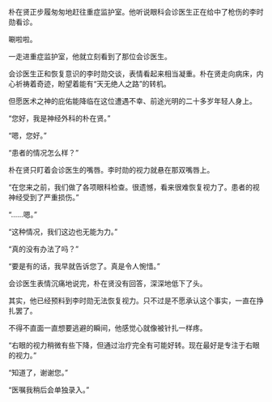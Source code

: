朴在贤正步履匆匆地赶往重症监护室。他听说眼科会诊医生正在给中了枪伤的李时勋看诊。

唰啦啦。

一走进重症监护室，他就立刻看到了那位会诊医生。

会诊医生正和恢复意识的李时勋交谈，表情看起来相当凝重。朴在贤走向病床，内心祈祷着奇迹，盼望着能有“天无绝人之路”的转机。

但愿医术之神的庇佑能降临在这位遭遇不幸、前途光明的二十多岁年轻人身上。

“您好，我是神经外科的朴在贤。”

“嗯，您好。”

“患者的情况怎么样？”

朴在贤只盯着会诊医生的嘴唇。李时勋的视力就悬在那双嘴唇上。

“在您来之前，我们做了各项眼科检查。很遗憾，看来很难恢复视力了。患者的视神经受到了严重损伤。”

“……嗯。”

“这种情况，我们这边也无能为力。”

“真的没有办法了吗？”

“要是有的话，我早就告诉您了。真是令人惋惜。”

会诊医生表情沉痛地说完，朴在贤没有回答，深深地低下了头。

其实，他已经预料到李时勋无法恢复视力。只不过是不愿承认这个事实，一直在挣扎罢了。

不得不直面一直想要逃避的瞬间，他感觉心就像被针扎一样疼。

“右眼的视力稍微有些下降，但通过治疗完全有可能好转。现在最好是专注于右眼的视力。”

“知道了，谢谢您。”

“医嘱我稍后会单独录入。”